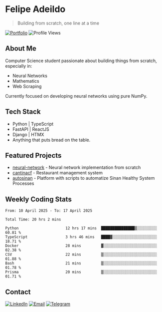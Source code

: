 # Felipe Adeildo
> Building from scratch, one line at a time

[![Portfolio](https://img.shields.io/badge/Portfolio-felipeadeildo.com-FF6B6B?style=flat-square&logo=firefox&logoColor=white)](https://felipeadeildo.com)
![Profile Views](https://komarev.com/ghpvc/?username=felipeadeildo&style=flat-square&color=FF6B6B)

## About Me
Computer Science student passionate about building things from scratch, especially in:
- Neural Networks
- Mathematics
- Web Scraping

Currently focused on developing neural networks using pure NumPy.

## Tech Stack
- Python  | TypeScript
- FastAPI | ReactJS
- Django  | HTMX
- Anything that puts bread on the table.

## Featured Projects
- [neural-network](https://github.com/felipeadeildo/neural-network) - Neural network implementation from scratch
- [cantinacf](https://github.com/felipeadeildo/cantinacf) - Restaurant management system
- [autosinan](https://github.com/felipeadeildo/autosinan) - Platform with scripts to automatize Sinan Healthy System Processes

## Weekly Coding Stats
<!--START_SECTION:waka-->

```ansi
From: 10 April 2025 - To: 17 April 2025

Total Time: 20 hrs 2 mins

Python                     12 hrs 17 mins  ███████████████▒░░░░░░░░░   60.81 %
TypeScript                 3 hrs 46 mins   ████▓░░░░░░░░░░░░░░░░░░░░   18.71 %
Docker                     28 mins         ▓░░░░░░░░░░░░░░░░░░░░░░░░   02.38 %
CSV                        22 mins         ▒░░░░░░░░░░░░░░░░░░░░░░░░   01.88 %
Bash                       21 mins         ▒░░░░░░░░░░░░░░░░░░░░░░░░   01.78 %
Prisma                     20 mins         ▒░░░░░░░░░░░░░░░░░░░░░░░░   01.71 %
```

<!--END_SECTION:waka-->

## Contact
[![LinkedIn](https://img.shields.io/badge/LinkedIn-felipeadeildo-0077B5?style=flat-square&logo=linkedin&logoColor=white)](https://linkedin.com/in/felipeadeildo)
[![Email](https://img.shields.io/badge/Email-contato@felipeadeildo.com-D14836?style=flat-square&logo=gmail&logoColor=white)](mailto:contato@felipeadeildo.com)
[![Telegram](https://img.shields.io/badge/Telegram-felipeadeildo-2CA5E0?style=flat-square&logo=telegram&logoColor=white)](https://t.me/felipeadeildo)
